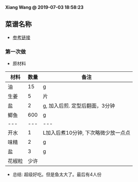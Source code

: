 **Xiang Wang @ 2019-07-03 18:58:23**

## 菜谱名称
* [参考链接](https://github.com/ramwin/chinese-recipe)

### 第一次做
* 原材料

材料|数量|备注
---|---|---
油|15|g
生姜|5|片
盐|2|g, 加入后煎. 定型后翻面，3分钟
鲫鱼|600|g
---|---|---
开水|1|L加入后煮10分钟, 下次略微少放一点点
味精|2|g
盐|3|g
花椒粒|少许|

* 总结:
    超级好吃。但是鱼太大了。最后有4人份
